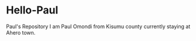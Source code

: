 # Hello-Paul
Paul's Repository
I am Paul Omondi from Kisumu county currently staying at Ahero town.
